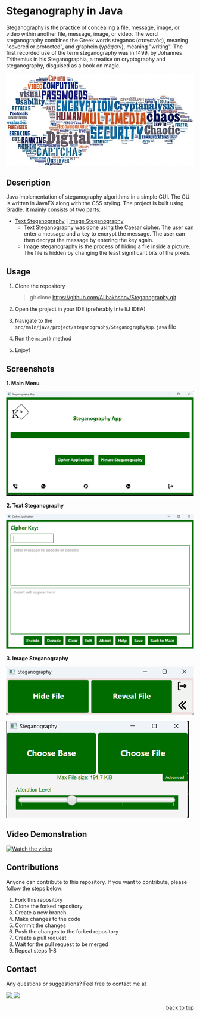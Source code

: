 # Steganography in Java 

Steganography is the practice of concealing a file, message, image, or video within another file, message, image, or video. The word steganography combines the Greek words steganos (στεγανός), meaning "covered or protected", and graphein (γράφειν), meaning "writing". The first recorded use of the term steganography was in 1499, by Johannes Trithemius in his Steganographia, a treatise on cryptography and steganography, disguised as a book on magic. 

![steg.jpeg](src/main/resources/project/steganography/images/steg.jpeg)

## Description

Java implementation of steganography algorithms in a simple GUI. The GUI is written in JavaFX along with the CSS styling. The project is built using Gradle. It mainly consists of two parts: 
<ul>
    <li>
        <a href="" > Text Steganography</a> | <a href="" > Image Steganography</a> 
        <ul>
             <li>Text Steganography was done using the Caesar cipher. The user can enter a message and a key to encrypt the message. The user can then decrypt the message by entering the key again.   </li>
        </ul>
        <ul> 
             <li>Image steganography is the process of hiding a file inside a picture. The file is hidden by changing the least significant bits of the pixels. </li>
        </ul> 
    </li>
</ul>

## Usage

1. Clone the repository

   > git clone https://github.com/Alibakhshov/Steganography.git

2. Open the project in your IDE (preferably IntelliJ IDEA)
3. Navigate to the `src/main/java/project/steganography/SteganographyApp.java` file
4. Run the `main()` method
5. Enjoy!

## Screenshots

**1. Main Menu**

   ![textSteg.png](src/main/resources/project/steganography/images/MainScreen.png)

**2. Text Steganography**

   ![imageSteg.png](src/main/resources/project/steganography/images/CipherScreen.png)

**3. Image Steganography**

   ![imageSteg.png](src/main/resources/project/steganography/images/ImageSteg1.png)

   ![imageSteg.png](src/main/resources/project/steganography/images/ImageSteg2.png)

## Video Demonstration

[![Watch the video](https://img.youtube.com/vi/1ZQYQY4Z4qM/maxresdefault.jpg)](https://youtu.be/1ZQYQY4Z4qM)

## Contributions

Anyone can contribute to this repository. If you want to contribute, please follow the steps below:

1. Fork this repository
2. Clone the forked repository
3. Create a new branch
4. Make changes to the code
5. Commit the changes
6. Push the changes to the forked repository
7. Create a pull request
8. Wait for the pull request to be merged
9. Repeat steps 1-8

## Contact

Any questions or suggestions? Feel free to contact me at

<a href="www.linkedin.com/in/alibakhshov">
    <img height="40" src="https://cdn2.iconfinder.com/data/icons/social-icon-3/512/social_style_3_in-306.png"/>
</a>

<a href="https://open.spotify.com/playlist/7KmIUNWrK8wEHfQcQfFrQ1?si=0e2d44043b5a40a4">
    <img height="40" src="https://cdn4.iconfinder.com/data/icons/logos-and-brands/512/315_Spotify_logo-128.png"/>
</a>

<p align="right"><a href="#top">back to top</a></p>







